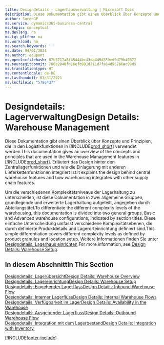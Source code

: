 ```yaml
---
title: Designdetails - Lagerhausverwaltung | Microsoft Docs
description: Diese Dokumentation gibt einen Überblick über Konzepte und Prinzipien, die in den Logistikfunktionen in  Business Central.
author: SorenGP
ms.service: dynamics365-business-central
ms.topic: conceptual
ms.devlang: na
ms.tgt_pltfrm: na
ms.workload: na
ms.search.keywords: ''
ms.date: 04/01/2021
ms.author: edupont
ms.openlocfilehash: 87b3717a8f45444bc43da445d359ed6d79b40372
ms.sourcegitcommit: 766e2840fd16efb901d211d7fa64d96766ac99d9
ms.translationtype: HT
ms.contentlocale: de-DE
ms.lasthandoff: 03/31/2021
ms.locfileid: "5786437"
---
```

# <a name="design-details-warehouse-management"></a><span data-ttu-id="f80a1-103">Designdetails: Lagerverwaltung</span><span class="sxs-lookup"><span data-stu-id="f80a1-103">Design Details: Warehouse Management</span></span>
<span data-ttu-id="f80a1-104">Diese Dokumentation gibt einen Überblick über Konzepte und Prinzipien, die in den Logistikfunktionen in [!INCLUDE[prod_short](includes/prod_short.md)] verwendet werden.</span><span class="sxs-lookup"><span data-stu-id="f80a1-104">This documentation gives an overview of the concepts and principles that are used in the Warehouse Management features in [!INCLUDE[prod_short](includes/prod_short.md)].</span></span> <span data-ttu-id="f80a1-105">Erläutert das Design hinter den Zentrallagerfunktionen und wie die Einlagerung mit anderen Lieferkettenfunktionen integriert ist.</span><span class="sxs-lookup"><span data-stu-id="f80a1-105">It explains the design behind central warehouse features and how warehousing integrates with other supply chain features.</span></span>  

<span data-ttu-id="f80a1-106">Um die verschiedenen Komplexitätsniveaus der Lagerhaltung zu unterscheiden, ist diese Dokumentation in zwei allgemeine Gruppen, grundlegende und erweiterte Lagerhaltung aufgeteilt, angegeben durch Abteilungstitel.</span><span class="sxs-lookup"><span data-stu-id="f80a1-106">To differentiate the different complexity levels of the warehousing, this documentation is divided into two general groups, Basic and Advanced warehouse configurations, indicated by section titles.</span></span> <span data-ttu-id="f80a1-107">Diese einfache Unterscheidung umfasst verschiedene Komplexitätsebenen, die durch definierte Produktdetails und Lagerorteinrichtung definiert sind.</span><span class="sxs-lookup"><span data-stu-id="f80a1-107">This simple differentiation covers different complexity levels as defined by product granules and location setup.</span></span> <span data-ttu-id="f80a1-108">Weitere Informationen finden Sie unter [Designdetails: Lagerhaus einrichten](design-details-warehouse-setup.md).</span><span class="sxs-lookup"><span data-stu-id="f80a1-108">For more information, see [Design Details: Warehouse Setup](design-details-warehouse-setup.md).</span></span>  

## <a name="in-this-section"></a><span data-ttu-id="f80a1-109">In diesem Abschnitt</span><span class="sxs-lookup"><span data-stu-id="f80a1-109">In This Section</span></span>  
[<span data-ttu-id="f80a1-110">Designdetails: Lagerübersicht</span><span class="sxs-lookup"><span data-stu-id="f80a1-110">Design Details: Warehouse Overview</span></span>](design-details-warehouse-overview.md)  
[<span data-ttu-id="f80a1-111">Designdetails: Lagereinrichtung</span><span class="sxs-lookup"><span data-stu-id="f80a1-111">Design Details: Warehouse Setup</span></span>](design-details-warehouse-setup.md)  
[<span data-ttu-id="f80a1-112">Designdetails: Eingehender Lagerfluss</span><span class="sxs-lookup"><span data-stu-id="f80a1-112">Design Details: Inbound Warehouse Flow</span></span>](design-details-inbound-warehouse-flow.md)  
[<span data-ttu-id="f80a1-113">Designdetails: Interner Lagerfluss</span><span class="sxs-lookup"><span data-stu-id="f80a1-113">Design Details: Internal Warehouse Flows</span></span>](design-details-internal-warehouse-flows.md)  
[<span data-ttu-id="f80a1-114">Designdetails: Verfügbarkeit im Lager</span><span class="sxs-lookup"><span data-stu-id="f80a1-114">Design Details: Availability in the Warehouse</span></span>](design-details-availability-in-the-warehouse.md)  
[<span data-ttu-id="f80a1-115">Designdetails: Ausgehender Lagerfluss</span><span class="sxs-lookup"><span data-stu-id="f80a1-115">Design Details: Outbound Warehouse Flow</span></span>](design-details-outbound-warehouse-flow.md)  
[<span data-ttu-id="f80a1-116">Designdetails: Integration mit dem Lagerbestand</span><span class="sxs-lookup"><span data-stu-id="f80a1-116">Design Details: Integration with Inventory</span></span>](design-details-integration-with-inventory.md)


[!INCLUDE[footer-include](includes/footer-banner.md)]